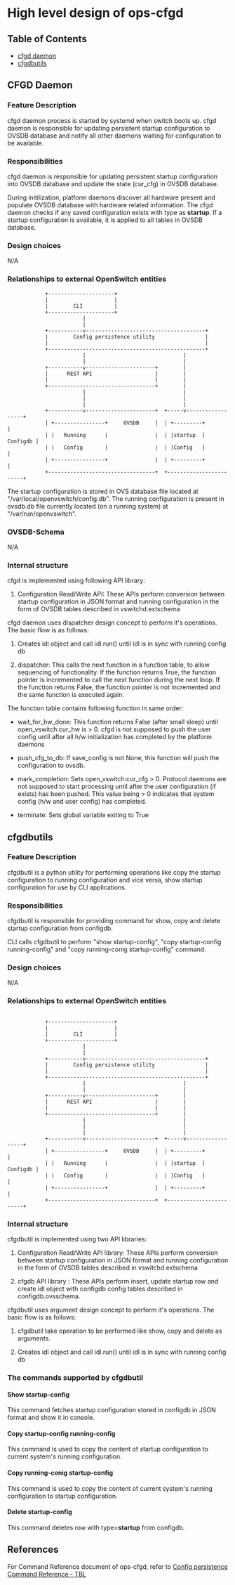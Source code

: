 # High level design of ops-cfgd
## Table of Contents
- [cfgd daemon](#cfgd-daemon)
- [cfgdbutils](#cfgdbutils)


## CFGD Daemon
### Feature Description

cfgd daemon process is started by systemd when switch boots up. cfgd daemon is responsible for updating persistent startup configuration to OVSDB database and notify all other daemons waiting for configuration to be available.

### Responsibilities

cfgd daemon is responsible for updating persistent startup configuration into OVSDB database and update the state (cur_cfg) in OVSDB database.

During initilization, platform daemons discover all hardware present and populate OVSDB database with hardware related information.
The cfgd daemon checks if any saved configuration exists with type as **startup**. If a startup configuration is available, it is applied to all tables in OVSDB database.

### Design choices

N/A

### Relationships to external OpenSwitch entities

```ditaa
            +---------------------+
            |                     |
            |        CLI          |
            +---------------------+
                        |
                        |
            +-----------v--------------------------------------+
            |        Config persistence utility                |
            |                                                  |
            +--------------------------------------------------+
                        |                               |
                        |                               |
            +-----------v----------------------+        |
            |      REST API                    |        |
            |                                  |        |
            +----------------------------------+        |
                        |                               |
                        |                               |
                        |                               |
            +-----------v----------------------+  +-----v------------------+
            | +----------------+     OVSDB     |  | +---------+            |
            | |   Running      |               |  | |startup  |   Configdb |
            | |   Config       |               |  | |Config   |            |
            | +----------------+               |  | +---------+            |
            +----------------------------------+  +------------------------+
```
The startup configuration is stored in OVS database file located at "/var/local/openvswitch/config.db".
The running configuration is present in ovsdb.db file currently located (on a running system) at "/var/run/openvswitch".

### OVSDB-Schema

N/A

### Internal structure

cfgd is implemented using following API library:

1. Configuration Read/Write API: These APIs perform conversion between startup configuration in JSON format and running configuration in the form of OVSDB tables described in vswitchd.extschema

cfgd daemon uses dispatcher design concept to perform it's operations. The basic flow is as follows:

1) Creates idl object and call idl.run() until idl is in sync with running config db

2) dispatcher: This calls the next function in a function table, to allow sequencing of functionality. If the function returns True, the function pointer is incremented to call the next function during the next loop. If the function returns False, the function pointer is not incremented and the same function is executed again.

The function table contains following function in same order:

- wait_for_hw_done: This function returns False (after small sleep) until open_vswitch:cur_hw is > 0. cfgd is not supposed to push the user config until after all h/w initialization has completed by the platform daemons

- push_cfg_to_db: If save_config is not None, this function will push the configuration to ovsdb.

- mark_completion: Sets open_vswitch:cur_cfg > 0. Protocol daemons are not supposed to start processing until after the user configuration (if exists) has been pushed. This value being > 0 indicates that system config (h/w and user config) has completed.

- terminate: Sets global variable exiting to True


## cfgdbutils

### Feature Description

cfgdbutil is a python utility for performing operations like copy the startup configuration to running configuration and vice versa, show startup configuration for use by CLI applications.

### Responsibilities

cfgdbutil is responsible for providing  command for show, copy and delete startup configuration from configdb.

CLI calls cfgdbutil to perform "show startup-config", "copy startup-config running-config" and "copy running-conig startup-config" command.

### Design choices

N/A

### Relationships to external OpenSwitch entities
```ditaa

            +---------------------+
            |                     |
            |        CLI          |
            +---------------------+
                        |
                        |
            +-----------v--------------------------------------+
            |        Config persistence utility                |
            |                                                  |
            +--------------------------------------------------+
                        |                               |
                        |                               |
            +-----------v----------------------+        |
            |      REST API                    |        |
            |                                  |        |
            +----------------------------------+        |
                        |                               |
                        |                               |
                        |                               |
            +-----------v----------------------+  +-----v------------------+
            | +----------------+     OVSDB     |  | +---------+            |
            | |   Running      |               |  | |startup  |   Configdb |
            | |   Config       |               |  | |Config   |            |
            | +----------------+               |  | +---------+            |
            +----------------------------------+  +------------------------+
```

### Internal structure

cfgdbutil is implemented using two API libraries:

1. Configuration Read/Write API library: These APIs perform conversion between startup configuration in JSON format and running configuration in the form of OVSDB tables described in vswitchd.extschema

2. cfgdb API library : These APIs perform insert, update startup row and create idl object with configdb config tables described in configdb.ovsschema.

cfgdbutil uses argument design concept to perform it's operations. The basic flow is as follows:

1) cfgdbutil take operation to be performed like show, copy and delete as arguments.

2) Creates idl object and call idl.run() until idl is in sync with running config db


### The commands supported by cfgdbutil

#### Show startup-config
This command fetches startup configuration stored in configdb in JSON format and show it in console.

#### Copy startup-config running-config
This command is used to copy the content of startup configuration to current system's running configuration.
#### Copy running-conig startup-config
This command is used to copy the content of current system's running configuration to startup configuration.

#### Delete startup-config
This command deletes row with type=**startup** from configdb.

## References
For Command Reference document of ops-cfgd, refer to [Config persistence Command Reference - TBL](CLI.md)